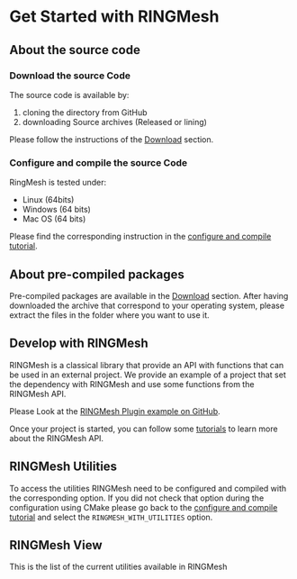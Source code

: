 # Get Started with RINGMesh

## About the source code

### Download the source Code

The source code is available by:

 1. cloning the directory from GitHub
 1. downloading Source archives (Released or lining) 
 
 Please follow the instructions of the [Download](download.md) section. 
 
### Configure and compile the source Code

RingMesh is tested under:

 * Linux (64bits)
 * Windows (64 bits)
 * Mac OS (64 bits)

Please find the corresponding instruction in the [configure and compile tutorial](/try/tutorials/configure_compile_ringmesh). 

## About pre-compiled packages

Pre-compiled packages are available in the [Download](download.md) section.
After having downloaded the archive that correspond to your operating system, 
please extract the files in the folder where you want to use it.


## Develop with RINGMesh

RINGMesh is a classical library that provide an API with functions that can be used in an external project.
We provide an example of a project that set the dependency with RINGMesh and use some functions from the RINGMesh API.

Please Look at the [RINGMesh Plugin example on GitHub](https://github.com/ringmesh/RINGMeshPluginExample).

Once your project is started, you can follow some [tutorials](/try/tutorials) to learn more about the RINGMesh API.

## RINGMesh Utilities 

To access the utilities RINGMesh need to be configured and compiled with the corresponding option.
If you did not check that option during the configuration using CMake please go back to the 
[configure and compile tutorial](/try/tutorials/configure_compile_ringmesh) and select the `RINGMESH_WITH_UTILITIES` option.

## RINGMesh View 
This is the list of the current utilities available in RINGMesh

